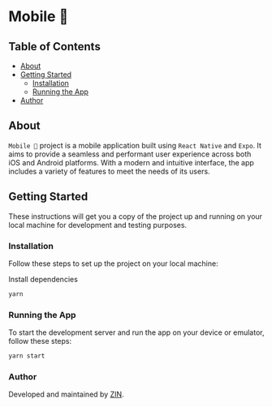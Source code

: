 # Mobile 📱

## Table of Contents

- [About](#about)
- [Getting Started](#getting-started)
     - [Installation](#installation)
     - [Running the App](#running-the-app)
- [Author](#author)

## About

`Mobile 📱` project is a mobile application built using `React Native` and `Expo`. It aims to provide a seamless and performant user experience across both iOS and Android platforms. With a modern and intuitive interface, the app includes a variety of features to meet the needs of its users.

## Getting Started

These instructions will get you a copy of the project up and running on your local machine for development and testing purposes.

### Installation

Follow these steps to set up the project on your local machine:

Install dependencies

```bash
yarn
```

### Running the App

To start the development server and run the app on your device or emulator, follow these steps:

```bash
yarn start
```

### Author

Developed and maintained by [ZIN](http://www.github.com/zinitdev).
